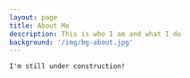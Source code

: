 ```yaml
---
layout: page
title: About Me
description: This is who I am and what I do
background: '/img/bg-about.jpg'
---
```

```I'm still under construction!```
